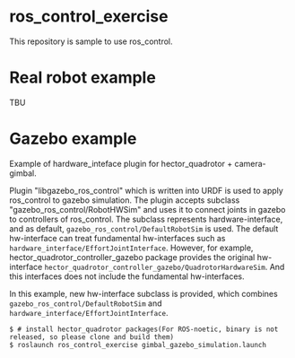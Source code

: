 ros_control_exercise
====

This repository is sample to use ros_control.

# Real robot example
TBU

# Gazebo example
Example of hardware_inteface plugin for hector_quadrotor + camera-gimbal.

Plugin "libgazebo_ros_control" which is written into URDF is used to apply ros_control to gazebo simulation.
The plugin accepts subclass "gazebo_ros_control/RobotHWSim" and uses it to connect joints in gazebo to controllers of ros_control.
The subclass represents hardware-interface, and as default, `gazebo_ros_control/DefaultRobotSim` is used.
The default hw-interface can treat fundamental hw-interfaces such as `hardware_interface/EffortJointInterface`.
However, for example, hector_quadrotor_controller_gazebo package provides the original hw-interface `hector_quadrotor_controller_gazebo/QuadrotorHardwareSim`.
And this interfaces does not include the fundamental hw-interfaces.

In this example, new hw-interface subclass is provided, which combines `gazebo_ros_control/DefaultRobotSim` and `hardware_interface/EffortJointInterface`.

```
$ # install hector_quadrotor packages(For ROS-noetic, binary is not released, so please clone and build them)
$ roslaunch ros_control_exercise gimbal_gazebo_simulation.launch
```
